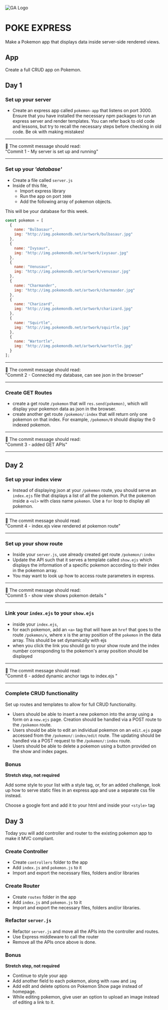 ![GA Logo](https://camo.githubusercontent.com/6ce15b81c1f06d716d753a61f5db22375fa684da/68747470733a2f2f67612d646173682e73332e616d617a6f6e6177732e636f6d2f70726f64756374696f6e2f6173736574732f6c6f676f2d39663838616536633963333837313639306533333238306663663535376633332e706e67)

# POKE EXPRESS

Make a Pokemon app that displays data inside server-side rendered views.

## App

Create a full CRUD app on Pokemon.


## Day 1

### Set up your server

- Create an express app called `pokemon-app` that listens on port 3000. Ensure that you have installed the necessary npm packages to run an express server and render templates. You can refer back to old code and lessons, but try to recall the necessary steps before checking in old code. Be ok with making mistakes!

<hr>
 &#x1F534; The commit message should read: <br>
 "Commit 1 - My server is set up and running"
<hr>


### Set up your _'database'_

- Create a file called `server.js`
- Inside of this file,
	- Import express library
	- Run the app on port `3000`
	- Add the following array of pokemon objects.

This will be your database for this week.

```javascript
const pokemon = [
  {
    name: "Bulbasaur",
    img: "http://img.pokemondb.net/artwork/bulbasaur.jpg"
  },
  {
    name: "Ivysaur",
    img: "http://img.pokemondb.net/artwork/ivysaur.jpg"
  },
  {
    name: "Venusaur",
    img: "http://img.pokemondb.net/artwork/venusaur.jpg"
  },
  {
    name: "Charmander",
    img: "http://img.pokemondb.net/artwork/charmander.jpg"
  },
  {
    name: "Charizard",
    img: "http://img.pokemondb.net/artwork/charizard.jpg"
  },
  {
    name: "Squirtle",
    img: "http://img.pokemondb.net/artwork/squirtle.jpg"
  },
  {
    name: "Wartortle",
    img: "http://img.pokemondb.net/artwork/wartortle.jpg"
  }
];

```
<!--- Set up your 'database' so that it can be exported to your `server.js` and then be required by your `server.js`-->

<hr>
&#x1F534; The commit message should read: <br>
"Commit 2 - Connected my database, can see json in the browser"
<hr>

### Create GET Routes

- create a get route `/pokemon` that will `res.send(pokemon)`, which will display your pokemon data as json in the browser.
- create another get route `/pokemon/:index` that will return only one pokemon on that index. For example, `/pokemon/0` should display the 0 indexed pokemon.

<hr>
&#x1F534; The commit message should read: <br>
"Commit 3 - added GET APIs"
<hr>

## Day 2

### Set up your index view

- Instead of displaying json at your `/pokemon` route, you should serve an `index.ejs` file that displays a list of all the pokemon. Put the pokemon inside a `<ul>` with class name `pokemon`. Use a `for` loop to display all pokemon.

<hr>
  &#x1F534; The commit message should read: <br>
  "Commit 4 - index.ejs view rendered at pokemon route"
<hr>


### Set up your show route

- Inside your `server.js`, use already created get route `/pokemon/:index`
- Update the API such that it serves a template called `show.ejs` which displays the information of a specific pokemon according to their index in the pokemon array.
- You may want to look up how to access route parameters in express.

<hr>
   &#x1F534; The commit message should read: <br>
   "Commit 5 - show view shows pokemon details "
<hr>


### Link your `index.ejs` to your `show.ejs`
 - inside your `index.ejs`,
 - for each pokemon, add an `<a>` tag that will have an `href` that goes to the route `/pokemon/x`, where x is the array position of the `pokemon` in the data array. This should be set dynamically with ejs
 - when you click the link you should go to your show route and the index number corresponding to the pokemon's array position should be displayed

<hr>
   &#x1F534; The commit message should read: <br>
   "Commit 6 - added dynamic anchor tags to index.ejs "
<hr>


### Complete CRUD functionality

Set up routes and templates to allow for full CRUD functionality.

- Users should be able to insert a new pokemon into the array using a form on a `new.ejs` page. Creation should be handled via a POST route to the `/pokemon` route.
- Users should be able to edit an individual pokemon on an `edit.ejs` page accessed from the  `/pokemon/:index/edit` route. The updating should be handled via a POST request to the `/pokemon/:index` route.
- Users should be able to delete a pokemon using a button provided on the show and index pages.

### Bonus

**Stretch step, not required**

Add some style to your list with a style tag, or, for an added challenge, look up how to serve static files in an express app and use a separate css file instead.

Choose a google font and add it to your html and inside your `<style>` tag


## Day 3

Today you will add controller and router to the existing pokemon app to make it MVC compliant.

### Create Controller

- Create `controllers` folder to the app
- Add `index.js` and `pokemon.js` to it
- Import and export the necessary files, folders and/or libraries

### Create Router
- Create `routes` folder in the app
- Add `index.js` and `pokemon.js` to it
- Import and export the necessary files, folders and/or libraries.

### Refactor `server.js`
- Refactor `server.js` and move all the APIs into the controller and routes.
- Use Express middleware to call the router
- Remove all the APIs once above is done.

### Bonus
**Stretch step, not required**

- Continue to style your app
- Add another field to each pokemon, along with `name` and `img`
- Add edit and delete options on Pokemon Show page instead of homepage.
- While editing pokemon, give user an option to upload an image instead of editing a link to it.

<!--
## Day 4

Today we added `User` model to our fruit app and just like that you now have to add `Player` model to this app.

These are few required functionality that must be implemented for a player.

- Add Signup and Login functionality.
- Show Player's profile after signup and login
- Player can edit own profile
- A player can also delete itself

As a bonus you can make your make user friendly bu adding links to navigate back and forth to other pages. Make the flow 

## Weekend

Before starting with this, make sure that your app meets all the above requirements. It performs all the functionalities that you been asked to do so far.

### Style your app, step 1: static

 - Set up your app to be able to use CSS like we did in class.  Use a dummy (i.e. just set a background color) CSS declaration.  Remember: you need express.static() middleware. (also remember that you don't need to npm install anything for this particular middleware because its part of express. But for others you do.)

<hr>
&#x1F534; The commit message should read: <br>
  "set up serving of static files so we can add CSS"
<hr>

### Style your app

<hr>
&#x1F534; The commit message should read: <br>
  "Commit - The app is styled"
<hr>

### Bonus

Treat this as your own app, except for what's been asked above,

- Add other RESTful routes for either `Player` or `Pokemon` model.
- Add other views to your app.
- Redirect to different pages.
- Style it more.

Let your imagination run, see what more you can do with this app.

## Day 5

So far you have the app with the static data but you don't have a database yet to persist it in the database. Just like today, you will persist `pokemon` model into the Postgres database.

1. Make sure to install the libraries locally in the `pokemon-app`,

	```
	npm install sequelize --save
	npm install pg --save
	```
2. After that run `sequelize init` in `pokemon-app` to create the desired folders.
3. Add required configuration in `config/config.json`

	```
	{
	  "development": {
	    "username": "postgres",
	    "password": "postgres",
	    "database": "pokemon_dev",
	    "host": "127.0.0.1",
	    "dialect": "postgres",
	    "operatorsAliases": false
	  }
	}
	```
4. Make sure to move any file other than `index.js` out of the `models` folder. The only file present in `models` folder should be `index.js`. Update the import paths of the files moved out of `index.js` in `controllers` folder.

### Create Pokemon Model

5. Generate `Pokemon` model using Sequelize CLI `model:generate` command and create all the fields you need with it.
6. Update the generated migrations file such that both `createdAt` and `updatedAt` fields have default values.

	```
	createdAt: {
      	defaultValue: new Date(),
        allowNull: false,
        type: Sequelize.DATE
    },
    updatedAt: {
      	defaultValue: new Date(),
        allowNull: false,
        type: Sequelize.DATE
    }
	```
7. Run the migrations `sequelize db:migrate`
8. Generate database seed file for `Pokemon`, `sequelize seed:generate --name demo-pokemon`
9. Fill the created empty seeders file by adding `bulkInsert` on objects.
10. Seed the database table by running `sequelize db:seed:all`
11. Confirm is psql,

	```
	psql -U postgres
	\c pokemon_dev
	\dt
	SELECT * FROM "Pokemons";
	```
12. Import `Pokemon` model in the `controllers/pokemon.js`

	```
	const Pokemon = require('../models').Pokemon;
	```
13. Now, update all the controller functions one by one with the `Pokemon` model. Be sure to test the app after each API is updated. You may have to update your views wherever needed with `pokemon.id` instead of using index.

### Create Player Model

5. Generate `Player` model using Sequelize CLI `model:generate` command and create all the fields you need with it.
6. Update the generated migrations file such that both `createdAt` and `updatedAt` fields have default values. Also, make `username` unique.

	```
	username: {       type: Sequelize.STRING,       unique: true    },
	createdAt: {
      	defaultValue: new Date(),
        allowNull: false,
        type: Sequelize.DATE
    },
    updatedAt: {
      	defaultValue: new Date(),
        allowNull: false,
        type: Sequelize.DATE
    }
	```
7. Run the migrations `sequelize db:migrate`
8. Generate database seed file for `Player`, `sequelize seed:generate --name demo-player`
9. Fill the created empty seeders file by adding `bulkInsert` on objects.
10. Seed the database table by running `sequelize db:seed --seed <xxxxxxxxx-demo-player.js>`
11. Confirm is psql,

	```
	psql -U postgres
	\c pokemon_dev
	\dt
	SELECT * FROM "Players";
	```
12. Import `Player` model in the `controllers/player.js`

	```
	const Player = require('../models').Player;
	```
13. Now, update all the controller functions one by one with the `Player` model. Be sure to test the app after each API is updated. You may have to update your views wherever needed with `player.id` instead of using the index.

## Day 6
Today you will work on building associations between different models. So far you have a `Pokemon` and `Player` model.

### Create Team Model

Let's create a new model `Team` first. The only field `Team` will have is `name` which will be a string.
 
5. Generate `Team ` model using Sequelize CLI `model:generate` command and create `name` field which will be a string.
6. Update the generated migrations file such that both `createdAt` and `updatedAt` fields have default values. Also, make `name` not null.

	```
	name: {       type: Sequelize.STRING,       allowNull: false    },
	createdAt: {
      	defaultValue: new Date(),
        allowNull: false,
        type: Sequelize.DATE
    },
    updatedAt: {
      	defaultValue: new Date(),
        allowNull: false,
        type: Sequelize.DATE
    }
	```
7. Run the migrations `sequelize db:migrate`
8. Generate database seed file for `Team`, `sequelize seed:generate --name demo-team`
9. Fill the created empty seeders file by adding `bulkInsert` on objects.
10. Seed the database table by running `sequelize db:seed --seed <xxxxxxxxx-demo-team.js>`
11. Confirm is psql,

	```
	psql -U postgres
	\c pokemon_dev
	\dt
	SELECT * FROM "Teams";
	```
### Add teamId to Player

Now that `Team` model has been created we can go ahead and add `teamId` column to `Players` table.

1. Create a migration file to add `teamId` to the `Players` table.

	```bash
		sequelize migration:generate --name add-teamId-to-players
	```
2. Inside the newly created migration file, add code to add the column to the table.
	
	```bash
	  up: (queryInterface, Sequelize) => {
	    return queryInterface.addColumn('Players', 
	    'teamId', 
	    { 
	    	type: Sequelize.INTEGER 
	    });
	  },
	``` 
	
3. Run `sequelize db:migrate` to run the new migration file.
4. In the `models/player.js`, make sure to add the new column so that our app knows about it.
	
	
	```js
	const Player = sequelize.define('Player', {
	    name: DataTypes.STRING,
	    username: DataTypes.STRING,
	    password: DataTypes.STRING,
	    teamId: DataTypes.INTEGER
  	}, {});
 	```
5. Reseed the `seeders/<TIMESTAMP>-demo-player.js` with a some team ids. Make sure the teamIds you use exist in the `Teams` table.

```
	'use strict';	module.exports = {  up: (queryInterface, Sequelize) => {    return queryInterface.bulkInsert('Players', [      {        name:'Tony Stark',        username: 'ironman',        password: 'prettyawesome',        teamId: 1      },      {        name:'Clark Kent',        username: 'superman',        password: `canfly`,        teamId: 2      },      {        name:'Bruce Wayne',        username: 'batman',        password: 'hasgadgets',        teamId: 3      }    ])  },  down: (queryInterface, Sequelize) => {    	return queryInterface.bulkDelete('Players', null, {});  }};
```
	
6. Once the above changes our made, undo player seeded date `sequelize db:seed:undo --seed 20200608030632-demo-player.js`
7. After this, run `sequelize db:seed --seed xxxxxxxxx-demo-player.js` to reseed the `Players` data.


### hasMany Association

Now, you will build the association between `Team` and `Player`. A team can have multiple players whereas a Player can be part of one team. Team has one-to-many relationship with Player.

That means, **Team hasMany Players** and each **Player belongsTo one Team**. 

1. In the `models/player.js` file, add the association for an `Player.hasMany(models.Team)`.
	
	```
	Player.associate = function(models) {    	belongsTo(models.Team, { foreignKey: 'teamId' })  	};
	```
2. In the `models/team.js` file, add the association for an `Team.hasMany(models.Player)`.

	```
	Team.associate = function(models) {    	Team.hasMany(models.Player, { foreignKey: 'teamId' })  	};
	```
	
### Update Player Controller & View

1. `include: [Team]` in the Player to access team detail from the Player object.
2. `findAll()` teams in the controller which renders `profile.ejs`.
2. Display all teams in a dropdown on Player profile page for the player to select the team and edit the profile.

![](./images/edit-player.png)


### Create Join Table

Each `Player` can catch multiple pokemons and each `Pokemon` can be caught by multiple players. That means `Player` **has many-to-many relationship** with `Pokemon`.

1. Generate model for the join table, `sequelize model:create --name PlayerPokemon --attributes playerId:integer,pokemonId:integer`
2. Update the migration file
	
	```
	'use strict';module.exports = {  up: (queryInterface, Sequelize) => {    return queryInterface.createTable('PlayerPokemons', {      id: {        allowNull: false,        autoIncrement: true,        primaryKey: true,        type: Sequelize.INTEGER      },      playerId: {        type: Sequelize.INTEGER,        allowNull: false      },      pokemonId: {        type: Sequelize.INTEGER,        allowNull: false      },      createdAt: {        allowNull: false,        defaultValue: new Date(),        type: Sequelize.DATE      },      updatedAt: {        allowNull: false,        defaultValue: new Date(),        type: Sequelize.DATE      }    });  },  down: (queryInterface, Sequelize) => {    return queryInterface.dropTable('PlayerPokemons');  }};
	```
3. Run the migration `sequelize db:migrate`

### belongsToMany Association

Update `Pokemon` model

```
Pokemon.associate = function(models) {    Pokemon.belongsToMany(models.Player, {      through: 'PlayerPokemon',      foreignKey: 'pokemonId',      otherKey: 'playerId'    });};
```

Update `Player` model

```
Player.associate = function(models) {    Player.belongsTo(models.Team, { foreignKey: 'teamId' })    Player.belongsToMany(models.Pokemon, {      through: 'PlayerPokemon',      foreignKey: 'playerId',      otherKey: 'pokemonId'    });};
```	
-->

<!--## Day 5


## Hungry for more?

1. Style your application with flexbox, or [Bootstrap!](https://getbootstrap.com/docs/4.1/getting-started/introduction/), a CSS library created by Twitter to make using the [960px grid system](https://960.gs/demo.html) a little easier. Or there's a substantially more lightweight 960px-grid-system-based answer to Bootstrap called [Skeleton](http://getskeleton.com/). You could also jazz up your app by adding some hand-rolled flourishes with CSS animations, and/or some sweet client-side jQuery and/or ....??? u pick???.....!

2. Learn more about Pseudo Selectors to become a CSS Genius
  - [pseudo selector links](https://www.youtube.com/watch?v=YMZGPqNDn_s&list=PLdnONIhPScST0Vy4LrIZiYKpFNoxgyH7J&index=17) ~ 5 minutes
  - [pseudo selector children](https://www.youtube.com/watch?v=tMCahu7H-fA&list=PLdnONIhPScST0Vy4LrIZiYKpFNoxgyH7J&index=18) ~ 4 minutes
  - [pseudo selector n-th child](https://www.youtube.com/watch?v=yFmwjX9oGt8&list=PLdnONIhPScST0Vy4LrIZiYKpFNoxgyH7J&index=19) ~ 3 minutes
  - [pseudo selector sibling status and `not()`](https://www.youtube.com/watch?v=XyXUjEP9m-8&list=PLdnONIhPScST0Vy4LrIZiYKpFNoxgyH7J&index=20) ~ 5 minutes
  - a little glitchy, but [See just how deeply nerdy some people get about CSS](https://css-tricks.com/roman-empire-made-pure-css-connect-4-possible/)

3. Sign up for [Code Wars](https://www.codewars.com/) and/or [HackerRank](https://www.hackerrank.com/) and/or [Project Euler](https://projecteuler.net/) and try out a challenge (or a few!) in order to keep honing your JavaScript skills! These are the same types of questions people ask in interview coding challenges.


-->
